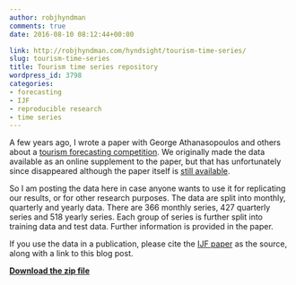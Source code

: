 ```yaml
---
author: robjhyndman
comments: true
date: 2016-08-10 08:12:44+00:00

link: http://robjhyndman.com/hyndsight/tourism-time-series/
slug: tourism-time-series
title: Tourism time series repository
wordpress_id: 3798
categories:
- forecasting
- IJF
- reproducible research
- time series
---
```


A few years ago, I wrote a paper with George Athanasopoulos and others about a [tourism forecasting competition](/publications/the-tourism-forecasting-competition/). We originally made the data available as an online supplement to the paper, but that has unfortunately since disappeared although the paper itself is [still available](http://dx.doi.org/10.1016/j.ijforecast.2010.04.009).

So I am posting the data here in case anyone wants to use it for replicating our results, or for other research purposes. The data are split into monthly, quarterly and yearly data. There are 366 monthly series, 427 quarterly series and 518 yearly series. Each group of series is further split into training data and test data. Further information is provided in the paper.

If you use the data in a publication, please cite the [IJF paper](http://dx.doi.org/10.1016/j.ijforecast.2010.04.009) as the source, along with a link to this blog post.

**[Download the zip file](http://robjhyndman.com/data/27-3-Athanasopoulos1.zip)**
